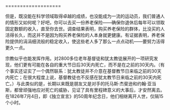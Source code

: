 ===================

但是，既没能在科学领域取得卓越的成绩，也没能成为一流的运动员，我们普通人的情形又如何呢？好吧，你可以去买一份养老保险——确保你退休后每年可以领取固定数额的收入，直至你去世。调查结果表明，购买养老保险的群体，比没买的人活得长久，而这并不是因为购买养老保险的人本身就更健康。有证据表明，养老保险提供的涓涓细流般的稳定收入，使这些老人多了那么一点点动机——要努力活得更久一点。

宗教似乎也能发挥作用。对2800多位老年基督徒和犹太教徒展开的一项研究发现，他们更有可能在各自的重大节日后30天内死亡，而不是在之前的30天内。（有个事实还证实了一个偶然联系：犹太教徒并不介意在基督教节日来临之前的30天内死亡；在很大程度上说，基督教徒也不反感在犹太教节日来临之前的30天内死亡。）与此类似的是，长期以来既是朋友又是对手的托马斯·杰斐逊和约翰·亚当斯，都曾顽强地应对死亡的威胁，见证了具有里程碑意义的大事后，才安然离去。在1826年7月4日，即《独立宣言》的50周年纪念日，他们相继离开人世，仅隔15个小时。